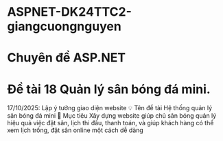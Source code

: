 # ASPNET-DK24TTC2-giangcuongnguyen
# Chuyên đề ASP.NET
# Đề tài 18 Quản lý sân bóng đá mini.
17/10/2025: Lập ý tưởng giao diện website
💡 Tên đề tài
Hệ thống quản lý sân bóng đá mini
🎯 Mục tiêu
Xây dựng website giúp chủ sân bóng quản lý hiệu quả việc đặt sân, lịch thi đấu, thanh toán, và giúp khách hàng có thể xem lịch trống, đặt sân online một cách dễ dàng
